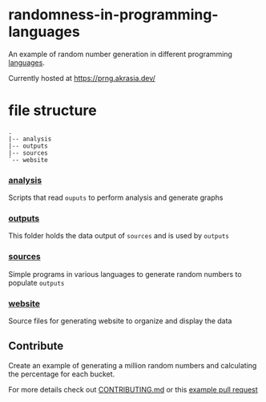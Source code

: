 # randomness-in-programming-languages
An example of random number generation in different programming [languages](/sources#completed-languages).

Currently hosted at https://prng.akrasia.dev/

# file structure
```
.
|-- analysis
|-- outputs
|-- sources
`-- website
```
### [analysis](https://github.com/SpencerWoo/randomness-in-languages/tree/master/analysis)
Scripts that read `ouputs` to perform analysis and generate graphs

### [outputs](https://github.com/SpencerWoo/randomness-in-languages/tree/master/outputs)
This folder holds the data output of `sources` and is used by `outputs`

### [sources](https://github.com/SpencerWoo/randomness-in-languages/tree/master/sources)
Simple programs in various languages to generate random numbers to populate `outputs`

### [website](https://github.com/SpencerWoo/randomness-in-languages/tree/master/website)
Source files for generating website to organize and display the data

## Contribute
Create an example of generating a million random numbers and calculating the percentage for each bucket.  

For more details check out [CONTRIBUTING.md](./CONTRIBUTING.md) or this [example pull request](https://github.com/spencermwoo/randomness-in-programming-languages/pull/1/files)